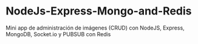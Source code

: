 # NodeJs-Express-Mongo-and-Redis
Mini app de administración de imágenes (CRUD) con NodeJS, Express, MongoDB, Socket.io y PUBSUB con Redis
